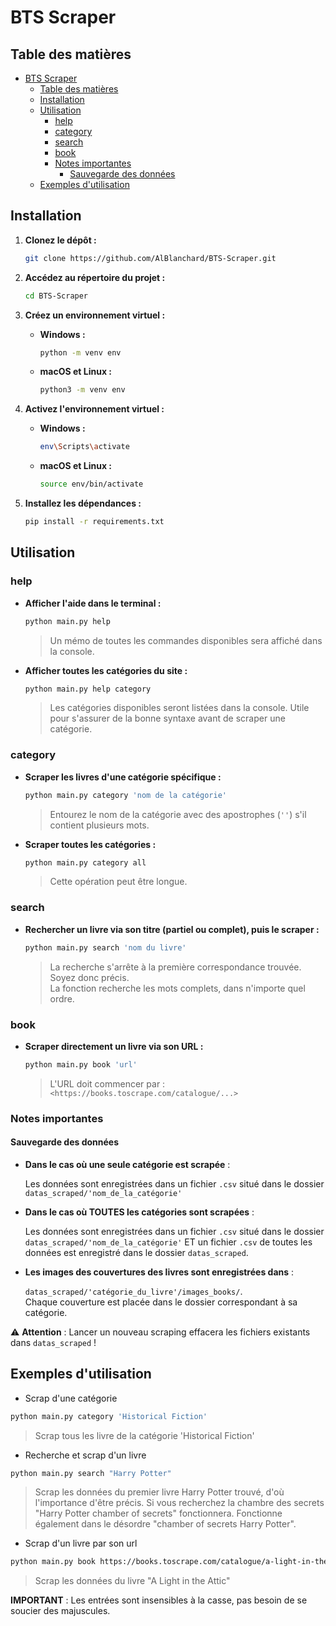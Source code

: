 # BTS Scraper

## Table des matières

- [BTS Scraper](#bts-scraper)
  - [Table des matières](#table-des-matières)
  - [Installation](#installation)
  - [Utilisation](#utilisation)
    - [help](#help)
    - [category](#category)
    - [search](#search)
    - [book](#book)
    - [Notes importantes](#notes-importantes)
      - [Sauvegarde des données](#sauvegarde-des-données)
  - [Exemples d'utilisation](#exemples-dutilisation)

## Installation

1. **Clonez le dépôt :**

    ```bash
    git clone https://github.com/AlBlanchard/BTS-Scraper.git
    ```

2. **Accédez au répertoire du projet :**

    ```bash
    cd BTS-Scraper
    ```

3. **Créez un environnement virtuel :**

    - **Windows :**

        ```bash
        python -m venv env
        ```

    - **macOS et Linux :**

        ```bash
        python3 -m venv env
        ```

4. **Activez l'environnement virtuel :**

    - **Windows :**

        ```bash
        env\Scripts\activate
        ```

    - **macOS et Linux :**

        ```bash
        source env/bin/activate
        ```

5. **Installez les dépendances :**

    ```bash
    pip install -r requirements.txt
    ```

## Utilisation

### help

- **Afficher l'aide dans le terminal :**

    ```bash
    python main.py help
    ```

    > Un mémo de toutes les commandes disponibles sera affiché dans la console.

- **Afficher toutes les catégories du site :**

    ```bash
    python main.py help category
    ```

    > Les catégories disponibles seront listées dans la console. Utile pour s'assurer de la bonne syntaxe avant de scraper une catégorie.

### category

- **Scraper les livres d'une catégorie spécifique :**

    ```bash
    python main.py category 'nom de la catégorie'
    ```

    > Entourez le nom de la catégorie avec des apostrophes (`''`) s'il contient plusieurs mots.

- **Scraper toutes les catégories :**

    ```bash
    python main.py category all
    ```

    > Cette opération peut être longue.

### search

- **Rechercher un livre via son titre (partiel ou complet), puis le scraper :**

    ```bash
    python main.py search 'nom du livre'
    ```

    > La recherche s'arrête à la première correspondance trouvée. Soyez donc précis.  
    > La fonction recherche les mots complets, dans n'importe quel ordre.

### book

- **Scraper directement un livre via son URL :**

    ```bash
    python main.py book 'url'
    ```

    > L'URL doit commencer par :  
    `<https://books.toscrape.com/catalogue/...>`

### Notes importantes

#### Sauvegarde des données

- **Dans le cas où une seule catégorie est scrapée** :
  
    Les données sont enregistrées dans un fichier `.csv` situé dans le dossier `datas_scraped/'nom_de_la_catégorie'`

- **Dans le cas où TOUTES les catégories sont scrapées** :

    Les données sont enregistrées dans un fichier `.csv` situé dans le dossier `datas_scraped/'nom_de_la_catégorie'`
    ET un fichier `.csv` de toutes les données est enregistré dans le dossier `datas_scraped`.

- **Les images des couvertures des livres sont enregistrées dans** :  

    `datas_scraped/'catégorie_du_livre'/images_books/`.  
    Chaque couverture est placée dans le dossier correspondant à sa catégorie.

⚠️ **Attention** : Lancer un nouveau scraping effacera les fichiers existants dans `datas_scraped` !

## Exemples d'utilisation

- Scrap d'une catégorie

```bash
python main.py category 'Historical Fiction'
```

> Scrap tous les livre de la catégorie 'Historical Fiction'

- Recherche et scrap d'un livre

```bash
python main.py search "Harry Potter"
```

> Scrap les données du premier livre Harry Potter trouvé, d'où l'importance d'être précis.
> Si vous recherchez la chambre des secrets "Harry Potter chamber of secrets" fonctionnera.
> Fonctionne également dans le désordre "chamber of secrets Harry Potter".

- Scrap d'un livre par son url

```bash
python main.py book https://books.toscrape.com/catalogue/a-light-in-the-attic_1000/index.html
```

> Scrap les données du livre "A Light in the Attic"

**IMPORTANT** : Les entrées sont insensibles à la casse, pas besoin de se soucier des majuscules.
